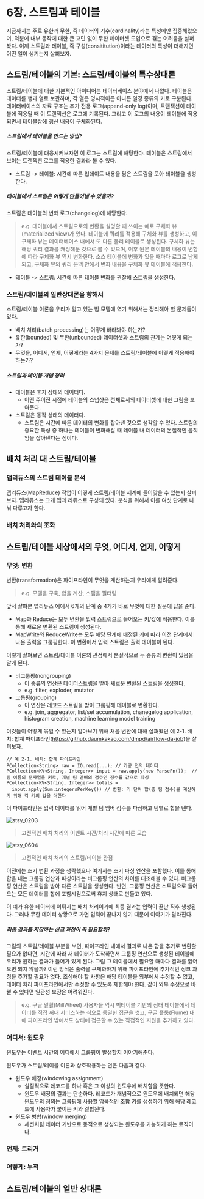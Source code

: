 # 6장. 스트림과 테이블
지금까지는 주로 유한과 무한, 즉 데이터의 기수(cardinality)라는 특성에만 집중해왔으며, 덕분에 내부 동작에 대한 큰 고민 없이 무한 데이터셋 도입으로 겪는 어려움을 살펴봤다. 이제 스트림과 테이블, 즉 구성(consititution)이라는 데이터의 특성이 더해지면 어떤 일이 생기는지 살펴보자.

## 스트림/테이블의 기본: 스트림/테이블의 특수상대론
스트림/테이블에 대한 기본적인 아이디어는 데이터베이스 분야에서 나왔다. 테이블은 데이터를 행과 열로 보관하며, 각 열은 명시적이든 아니든 일정 종류의 키로 구분된다. 데이터베이스의 자료 구조는 추가 전용 로그(append-only log)이며, 트랜잭션이 테이블에 적용될 때 이 트랜잭션은 로그에 기록된다. 그리고 이 로그의 내용이 테이블에 적용되면서 테이블상에 갱신 내용이 구체화된다.

##### 스트림에서 테이블을 만드는 방법?
스트림/테이블에 대응시켜보자면 이 로그는 스트림에 해당한다. 테이블은 스트림에서 보이는 트랜잭션 로그를 적용한 결과라 볼 수 있다.
- 스트림 -> 테이블: 시간에 따른 업데이트 내용을 담은 스트림을 모아 테이블을 생성한다.

##### 테이블에서 스트림은 어떻게 만들어낼 수 있을까?
스트림은 테이블의 변화 로그(changelog)에 해당한다.
> e.g. 테이블에서 스트림으로의 변환을 설명할 때 쓰이는 예로 구체화 뷰(materialized view)가 있다. 테이블에 쿼리를 적용해 구체화 뷰를 생성하고, 이 구체화 뷰는 데이터베이스 내에서 또 다른 물리 테이블로 생성된다. 구체화 뷰는 해당 쿼리 결과를 캐싱해둔 것으로 볼 수 있으며, 이후 원본 테이블의 내용이 변함에 따라 구체화 뷰 역시 변화한다. 소스 테이블에 변화가 있을 때마다 로그로 남게 되고, 구체화 뷰의 쿼리 문맥 안에서 변화 내용을 구체화 뷰 테이블에 적용한다.
- 테이블 -> 스트림: 시간에 따른 테이블 변화를 관찰해 스트림을 생성한다.

### 스트림/테이블의 일반상대론을 향해서
스트림/테이블 이론을 우리가 알고 있는 빔 모델에 엮기 위해서는 정리해야 할 문제들이 있다.
- 배치 처리(batch processing)는 어떻게 바라봐야 하는가?
- 유한(bounded) 및 무한(unbounded) 데이터셋과 스트림의 관계는 어떻게 되는가?
- 무엇을, 어디서, 언제, 어떻게라는 4가지 문제를 스트림/테이블에 어떻게 적용해야 하는가?

##### 스트림과 테이블 개념 정리
- 테이블은 휴지 상태의 데이터다.
  - 어떤 주어진 시점에 테이블의 스냅샷은 전체로서의 데이터셋에 대한 그림을 보여준다.
- 스트림은 동작 상태의 데이터다.
  - 스트림은 시간에 따른 데이터의 변화를 잡아낸 것으로 생각할 수 있다. 스트림의 중요한 특성 중 하나는 테이블이 변화해갈 때 테이블 내 데이터의 본질적인 움직임을 잡아낸다는 점이다.

## 배치 처리 대 스트림/테이블
### 맵리듀스의 스트림 테이블 분석
맵리듀스(MapReduce) 작업이 어떻게 스트림/테이블 세계에 들어맞을 수 있는지 살펴보자. 맵리듀스는 크게 맵과 리듀스로 구성돼 있다. 분석을 위해서 이를 여섯 단계로 나눠 다루고자 한다.

### 배치 처리와의 조화

## 스트림/테이블 세상에서의 무엇, 어디서, 언제, 어떻게
### 무엇: 변환
변환(transformation)은 파이프라인이 무엇을 계산하는지 우리에게 알려준다. 
> e.g. 모델을 구축, 합을 계산, 스팸을 필터링

앞서 살펴본 맵리듀스 예에서 6개의 단계 중 4개가 바로 무엇에 대한 질문에 답을 준다.
- Map과 Reduce는 모두 변환을 입력 스트림으로 들어오는 키/값에 적용한다. 이를 통해 새로운 변환된 스트림이 생성된다.
- MapWrite와 ReduceWrite는 모두 해당 단계에 배정된 키에 따라 이전 단계에서 나온 출력을 그룹핑한다. 이 변환에서 입력 스트림은 출력 테이블이 된다.

이렇게 살펴보면 스트림/테이블 이론의 관점에서 본질적으로 두 종류의 변환이 있음을 알게 된다.
- 비그룹핑(nongrouping)
  - 이 종류의 연산은 데이터스트림을 받아 새로운 변환된 스트림을 생성한다.
  - e.g. filter, exploder, mutator
- 그룹핑(grouping)
  - 이 연산은 레코드 스트림을 받아 그룹핑해 테이블로 변환한다.
  - e.g. join, aggregator, list/set accumulation, chanegelog application, histogram creation, machine learning model training

이것들이 어떻게 묶일 수 있는지 알아보기 위해 처음 변환에 대해 살펴봤던 예 2-1. 배치: 합계 파이프라인(https://github.daumkakao.com/dmpd/airflow-da-job)을 살펴보자. 
```
// 예 2-1. 배치: 합계 파이프라인
PCollection<String> raw = IO.read(...); // 가공 전의 데이터
PCollection<KV<String, Integer>> input = raw.apply(new ParseFn());  // 팀 이름의 문자열을 키로, 개별 팀 멤버의 점수인 정수를 값으로 파싱
PCollection<KV<String, Integer>> totals = 
  input.apply(Sum.integersPerKey()) // 변환: 키 단위 합(총 팀 점수)을 계산하기 위해 각 키의 값을 더한다
```
이 파이프라인은 입력 데이터를 읽어 개별 팀 멤버 점수를 파싱하고 팀별로 합을 낸다.

![stsy_0203](https://user-images.githubusercontent.com/19989706/150663311-2dd36361-494d-47c8-ba92-8c9a50d5b876.gif)
> 고전적인 배치 처리의 이벤트 시간/처리 시간에 따른 모습

![stsy_0604](https://user-images.githubusercontent.com/19989706/161738011-37fa67a3-7b45-4df9-b574-05c52445e296.gif)
> 고전적인 배치 처리의 스트림/테이블 관점

이전에는 초기 변환 과정을 생략했으나 여기서는 초기 파싱 연산을 포함했다. 이를 통해 합을 내는 그룹핑 연산과 파싱이라는 비그룹핑 연산의 차이를 대조해볼 수 있다. 비그룹핑 연산은 스트림을 받아 다른 스트림을 생성한다. 반면, 그룹핑 연산은 스트림으로 들어오는 모든 데이터를 합에 포함시킴으로써 휴지 상태로 만들고 있다.

이 예가 유한 데이터에 이뤄지는 배치 처리이기에 최종 결과는 입력이 끝난 직후 생성된다. 그러나 무한 데이터 상황으로 가면 입력이 끝나지 않기 때문에 이야기가 달라진다.

##### 최종 결과를 저장하는 싱크 과정이 꼭 필요할까?
그림의 스트림/테이블 부분을 보면, 파이프라인 내에서 결과로 나온 합을 추가로 변환할 필요가 없다면, 시간에 따라 새 데이터가 도착하면서 그룹핑 연산으로 생성된 테이블에 우리가 원하는 결과가 들어가 있게 된다. 그럼 그 테이블에서 필요할 때마다 결과를 읽어오면 되지 않을까? 이런 방식은 출력을 구체화하기 위해 파이프라인에 추가적인 싱크 과정을 추가할 필요가 없다. 조심해야 할 사항은 해당 테이블을 외부에서 수정할 수 없고, 데이터 처리 파이프라인에서만 수정할 수 있도록 제한해야 한다. 값이 외부 수정으로 바뀔 수 있다면 일관성 보장은 어려워진다.
> e.g. 구글 밀휠(MillWheel) 사용자들 역시 빅테이블 기반의 상태 테이블에서 데이터를 직접 꺼내 서비스하는 식으로 동일한 접근을 썻고, 구글 플룸(Flume) 내에 파이프라인 밖에서도 상태에 접근할 수 있는 직접적인 지원을 추가하고 있다.

### 어디서: 윈도우
윈도우는 이벤트 시간의 어디에서 그룹핑이 발생할지 이야기해준다.

윈도우가 스트림/테이블 이론과 상호작용하는 면은 다음과 같다.
- 윈도우 배정(windowing assignment)
  - 실질적으로 레코드를 하나 혹은 그 이상의 윈도우에 배치함을 뜻한다.
  - 윈도우 배정의 결과는 단순하다. 레코드가 개념적으로 윈도우에 배치되면 해당 윈도우의 정의는 그룹핑에 사용할 암묵적인 조합 키를 생성하기 위해 해당 레코드에 사용자가 붙이는 키와 결합된다.
- 윈도우 병합(window merging)
  - 세션처럼 데이터 기반으로 동적으로 생성되는 윈도우를 가능하게 하는 로직이다.

### 언제: 트리거
### 어떻게: 누적

## 스트림/테이블의 일반 상대론
